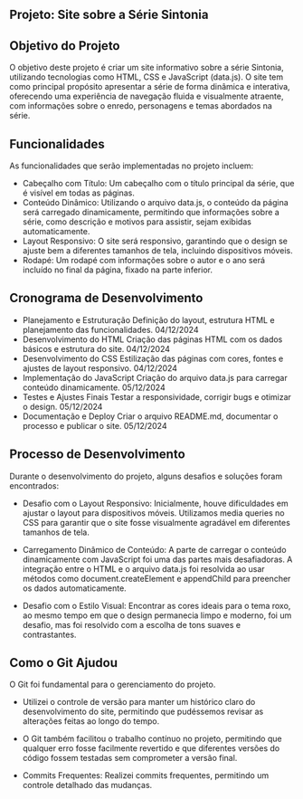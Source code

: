 ## Projeto: Site sobre a Série Sintonia
## Objetivo do Projeto
O objetivo deste projeto é criar um site informativo sobre a série Sintonia, utilizando tecnologias como HTML, CSS e JavaScript (data.js). O site tem como principal propósito apresentar a série de forma dinâmica e interativa, oferecendo uma experiência de navegação fluida e visualmente atraente, com informações sobre o enredo, personagens e temas abordados na série.

## Funcionalidades
As funcionalidades que serão implementadas no projeto incluem:

- Cabeçalho com Título: Um cabeçalho com o título principal da série, que é visível em todas as páginas.
- Conteúdo Dinâmico: Utilizando o arquivo data.js, o conteúdo da página será carregado dinamicamente, permitindo que informações sobre a série, como descrição e motivos para assistir, sejam exibidas automaticamente.
- Layout Responsivo: O site será responsivo, garantindo que o design se ajuste bem a diferentes tamanhos de tela, incluindo dispositivos móveis.
- Rodapé: Um rodapé com informações sobre o autor e o ano será incluído no final da página, fixado na parte inferior.

## Cronograma de Desenvolvimento

- Planejamento e Estruturação	Definição do layout, estrutura HTML e planejamento das funcionalidades.	04/12/2024
- Desenvolvimento do HTML	Criação das páginas HTML com os dados básicos e estrutura do site.	04/12/2024
- Desenvolvimento do CSS	Estilização das páginas com cores, fontes e ajustes de layout responsivo.	04/12/2024
- Implementação do JavaScript	Criação do arquivo data.js para carregar conteúdo dinamicamente.	05/12/2024
- Testes e Ajustes Finais	Testar a responsividade, corrigir bugs e otimizar o design.	05/12/2024
- Documentação e Deploy	Criar o arquivo README.md, documentar o processo e publicar o site.	05/12/2024

## Processo de Desenvolvimento
Durante o desenvolvimento do projeto, alguns desafios e soluções foram encontrados:

- Desafio com o Layout Responsivo: Inicialmente, houve dificuldades em ajustar o layout para dispositivos móveis. Utilizamos media queries no CSS para garantir que o site fosse visualmente agradável em diferentes tamanhos de tela.

- Carregamento Dinâmico de Conteúdo: A parte de carregar o conteúdo dinamicamente com JavaScript foi uma das partes mais desafiadoras. A integração entre o HTML e o arquivo data.js foi resolvida ao usar métodos como document.createElement e appendChild para preencher os dados automaticamente.

- Desafio com o Estilo Visual: Encontrar as cores ideais para o tema roxo, ao mesmo tempo em que o design permanecia limpo e moderno, foi um desafio, mas foi resolvido com a escolha de tons suaves e contrastantes.

## Como o Git Ajudou
O Git foi fundamental para o gerenciamento do projeto. 
- Utilizei o controle de versão para manter um histórico claro do desenvolvimento do site, permitindo que pudéssemos revisar as alterações feitas ao longo do tempo. 
- O Git também facilitou o trabalho contínuo no projeto, permitindo que qualquer erro fosse facilmente revertido e que diferentes versões do código fossem testadas sem comprometer a versão final.

- Commits Frequentes: Realizei commits frequentes, permitindo um controle detalhado das mudanças.
